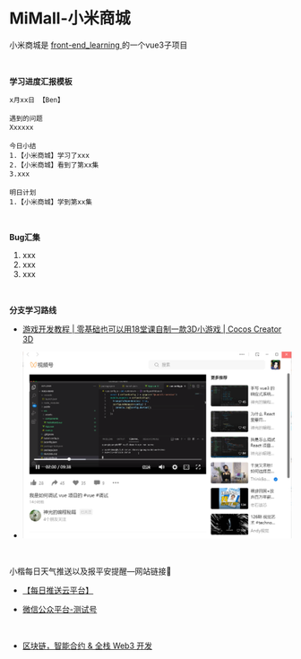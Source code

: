 # MiMall-小米商城

小米商城是 [front-end_learning ](https://github.com/Benn314/front-end_learning)的一个vue3子项目

​	

**学习进度汇报模板**

```apl
x月xx日 【Ben】

遇到的问题
Xxxxxx

今日小结
1.【小米商城】学习了xxx
2.【小米商城】看到了第xx集
3.xxx

明日计划
1.【小米商城】学到第xx集
```

​	

**Bug汇集**

1. xxx
2. xxx
3. xxx

​	

**分支学习路线**

- [游戏开发教程 | 零基础也可以用18堂课自制一款3D小游戏 | Cocos Creator 3D](https://www.bilibili.com/video/BV1AE411j7L9/?is_story_h5=false&p=1&share_from=ugc&share_medium=iphone&share_plat=ios&share_session_id=20B30FCA-7955-4266-B07A-E20BF803EA3F&share_source=WEIXIN&share_tag=s_i&timestamp=1664010873&unique_k=s0kySGv&vd_source=1f9072e850dde202d6ddd4c60d9d334d)

- ![image-20220925103649363](Mi-Mall.assets/image-20220925103649363.png)

​	

小楷每日天气推送以及报平安提醒—网站链接🔗

- [【每日推送云平台】](http://www.xiezedong.top)

- [微信公众平台-测试号](https://mp.weixin.qq.com/debug/cgi-bin/sandboxinfo?action=showinfo&t=sandbox/index)

​	

- [区块链，智能合约 & 全栈 Web3 开发](https://github.com/smartcontractkit/full-blockchain-solidity-course-js)